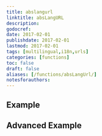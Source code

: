 ```yaml
---
title: abslangurl
linktitle: absLangURL
description:
godocref:
date: 2017-02-01
publishdate: 2017-02-01
lastmod: 2017-02-01
tags: [multilingual,i18n,urls]
categories: [functions]
toc: false
draft: false
aliases: [/functions/absLangUrl/]
notesforauthors:
---
```


## Example

## Advanced Example

